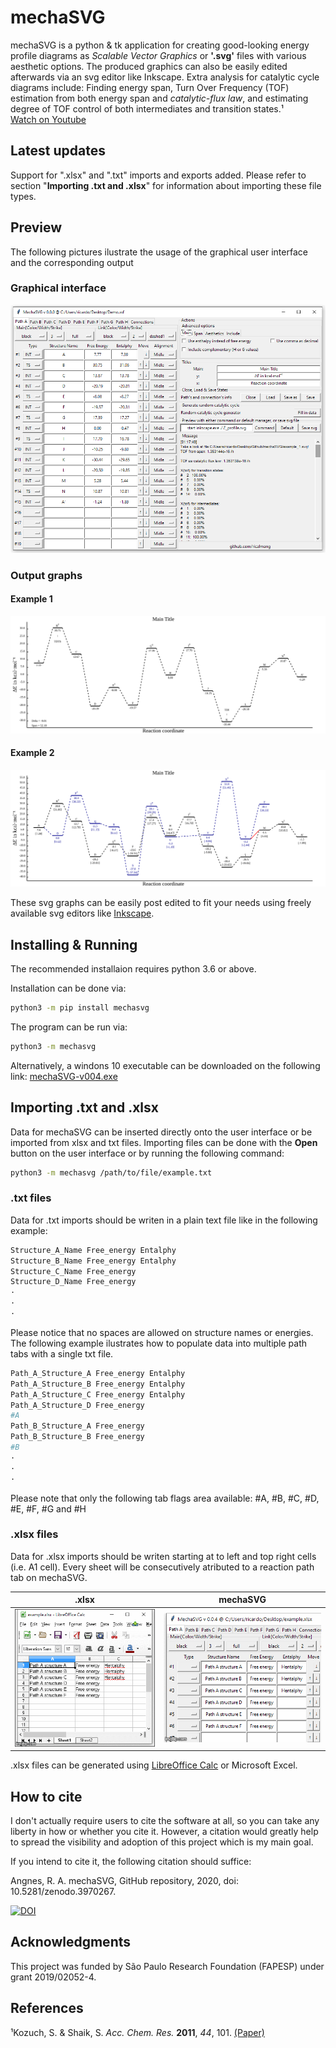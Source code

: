 # mechaSVG

mechaSVG is a python & tk application for creating good-looking energy profile diagrams as *Scalable Vector Graphics* or **'.svg'** files with various aesthetic options. The produced graphics can also be easily edited afterwards via an svg editor like Inkscape. Extra analysis for catalytic cycle diagrams include: Finding energy span, Turn Over Frequency (TOF) estimation from both energy span and *catalytic-flux law*, and estimating degree of TOF control of both intermediates and transition states.¹\
[Watch on Youtube](https://youtu.be/0FfNRQJCJAs)

## Latest updates

Support for ".xlsx" and ".txt" imports and exports added. Please refer to section "**Importing .txt and .xlsx**" for information about importing these file types.

## Preview

The following pictures ilustrate the usage of the graphical user interface and the corresponding output

### Graphical interface

![Interface](mechasvg/supl/image.png)

### Output graphs

#### Example 1

![Graph 1](mechasvg/supl/example_1.svg)

#### Example 2

![Graph 2](mechasvg/supl/example_2.svg)

These svg graphs can be easily post edited to fit your needs using freely available svg editors like [Inkscape](https://inkscape.org/).

## Installing & Running

The recommended installaion requires python 3.6 or above.

Installation can be done via:
```bash
python3 -m pip install mechasvg
```
The program can be run via:
```bash
python3 -m mechasvg
```

Alternatively, a windons 10 executable can be downloaded on the following link:
[mechaSVG-v004.exe](https://github.com/ricalmang/mechaSVG/releases/download/v.0.0.4/mechaSVG-v004.exe)

## Importing .txt and .xlsx

Data for mechaSVG can be inserted directly onto the user interface or be imported from xlsx and txt files.
Importing files can be done with the **Open** button on the user interface or by running the following command:
 ```bash
python3 -m mechasvg /path/to/file/example.txt
```
### .txt files

Data for .txt imports should be writen in a plain text file like in the following example:
```bash
Structure_A_Name Free_energy Entalphy
Structure_B_Name Free_energy Entalphy
Structure_C_Name Free_energy 
Structure_D_Name Free_energy 
·
·
·
```
Please notice that no spaces are allowed on structure names or energies.\
The following example ilustrates how to populate data into multiple path tabs with a single txt file.
```bash
Path_A_Structure_A Free_energy Entalphy
Path_A_Structure_B Free_energy Entalphy
Path_A_Structure_C Free_energy Entalphy
Path_A_Structure_D Free_energy
#A
Path_B_Structure_A Free_energy
Path_B_Structure_B Free_energy
#B
·
·
·

```
Please note that only the following tab flags area available:
\#A, #B, #C, #D, #E, #F, #G and #H

### .xlsx files

Data for .xlsx imports should be writen starting at to left and top right cells (i.e. A1 cell). Every sheet will be consecutively atributed to a reaction path tab on mechaSVG.

 |       .xlsx              |  mechaSVG |
| :-------------------------: | :-------------------------:|
| ![.xlsx](mechasvg/supl/xlsx.gif)  | ![mechaSVG](mechasvg/supl/mechasvg.gif) |

.xlsx files can be generated using [LibreOffice Calc](https://www.libreoffice.org/) or Microsoft Excel.  


## How to cite

I don't actually require users to cite the software at all, so you can take any liberty in how or whether you cite it. However, a citation would greatly help to spread the visibility and adoption of this project which is my main goal.

If you intend to cite it, the following citation should suffice:

Angnes, R. A. mechaSVG, GitHub repository, 2020, doi: 10.5281/zenodo.3970267.

[![DOI](https://zenodo.org/badge/DOI/10.5281/zenodo.3970267.svg)](https://doi.org/10.5281/zenodo.3970267)

## Acknowledgments

This project was funded by São Paulo Research Foundation (FAPESP) under grant 2019/02052-4.

## References

¹Kozuch, S. & Shaik, S. *Acc. Chem. Res.* **2011**, *44*, 101. [(Paper)](https://pubs.acs.org/doi/10.1021/ar1000956)